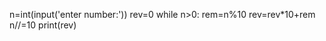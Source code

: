 n=int(input('enter number:'))
rev=0
while n>0:
    rem=n%10
    rev=rev*10+rem
    n//=10
print(rev)
